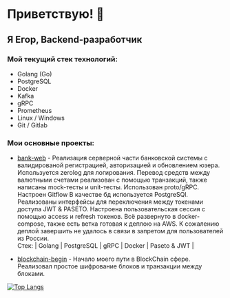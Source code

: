 # Приветствую! 👋
## Я Егор, Backend-разработчик
### Мой текущий стек технологий:
- Golang (Go)
- PostgreSQL
- Docker
- Kafka
- gRPC
- Prometheus
- Linux / Windows
- Git / Gitlab

### Мои основные проекты:
- [bank-web](https://github.com/6jodeci/bank-web) -
Реализация серверной части банковской системы с валидированой регистрацией, авторизацией и обновлением юзера. Используется zerolog для логирования. Перевод средств между валютными счетами реализован с помощью транзакций, также написаны mock-тесты и unit-тесты. Использован proto/gRPC. Настроен Gitflow В качестве бд используется PostgreSQl. Реализованы интерфейсы для переключения между токенами доступа JWT & PASETO. Настроена пользовательская сессия c помощью access и refresh токенов. Всё развернуто в docker-compose, также есть ветка готовая к деплою на AWS. К сожалению деплой завершить не удалось в связи в запретом для пользователей из России. \
Стек: | Golang | PostgreSQL | gRPC | Docker | Paseto & JWT | 

- [blockchain-begin](https://github.com/6jodeci/blockchain-begin) -
Начало моего пути в BlockChain сфере. Реализовал простое шифрование блоков и транзакции между блоками.

[![Top Langs](https://github-readme-stats.vercel.app/api/top-langs/?username=6jodeci&layout=compact)](https://github.com/6jodeci/)
